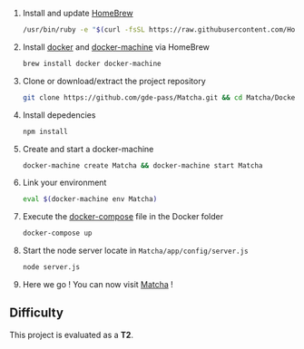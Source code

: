1. Install and update [HomeBrew](https://brew.sh/)
    
    ```bash
    /usr/bin/ruby -e "$(curl -fsSL https://raw.githubusercontent.com/Homebrew/install/master/install)" && brew update
    ```

2. Install [docker](https://www.docker.com/) and [docker-machine](https://docs.docker.com/machine/) via HomeBrew
    
    ```bash
    brew install docker docker-machine
    ```

3. Clone or download/extract the project repository
    
    ```bash
    git clone https://github.com/gde-pass/Matcha.git && cd Matcha/Docker
    ```

4. Install depedencies
    
    ```bash
    npm install
    ```

5. Create and start a docker-machine
    
    ```bash
    docker-machine create Matcha && docker-machine start Matcha
    ```

6. Link your environment 

    ```bash
    eval $(docker-machine env Matcha)   
    ```

7. Execute the [docker-compose](https://docs.docker.com/compose/) file in the Docker folder
    
    ```bash
    docker-compose up 
    ```

8. Start the node server locate in `Matcha/app/config/server.js`

    ```bash
    node server.js
    ```

9. Here we go ! You can now visit [Matcha](http://127.0.0.1:8080) !

## Difficulty

This project is evaluated as a **T2**.
